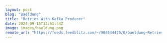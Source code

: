 ```yaml
---
layout: post
blog: "Baeldung"
title: "Retries With Kafka Producer"
date: 2024-09-15T12:51:44Z
image: images/baeldung.png
remote_url: "https://feeds.feedblitz.com/~/904644425/0/baeldung~Retries-With-Kafka-Producer"
---
```

